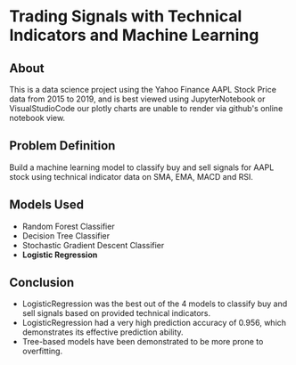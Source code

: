 # Trading Signals with Technical Indicators and Machine Learning

## About

This is a data science project using the Yahoo Finance AAPL Stock Price data from 2015 to 2019, and is best viewed using JupyterNotebook or VisualStudioCode our plotly charts are unable to render via github's online notebook view.

## Problem Definition

Build a machine learning model to classify buy and sell signals for AAPL stock using technical indicator data on SMA, EMA, MACD and RSI.

## Models Used

- Random Forest Classifier
- Decision Tree Classifier
- Stochastic Gradient Descent Classifier
- **Logistic Regression**

## Conclusion

- LogisticRegression was the best out of the 4 models to classify buy and sell signals based on provided technical indicators.
- LogisticRegression had a very high prediction accuracy of 0.956, which demonstrates its effective prediction ability.
- Tree-based models have been demonstrated to be more prone to overfitting.
